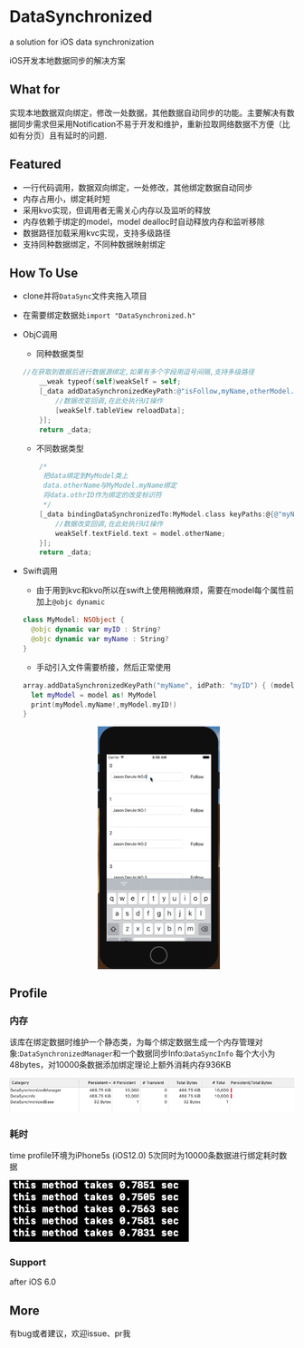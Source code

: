 

# DataSynchronized

a solution for iOS data synchronization

iOS开发本地数据同步的解决方案

## What for

实现本地数据双向绑定，修改一处数据，其他数据自动同步的功能。主要解决有数据同步需求但采用Notification不易于开发和维护，重新拉取网络数据不方便（比如有分页）且有延时的问题.

## Featured

* 一行代码调用，数据双向绑定，一处修改，其他绑定数据自动同步
* 内存占用小，绑定耗时短
* 采用kvo实现，但调用者无需关心内存以及监听的释放
* 内存依赖于绑定的model，model dealloc时自动释放内存和监听移除
* 数据路径加载采用kvc实现，支持多级路径
* 支持同种数据绑定，不同种数据映射绑定

## How To Use

* clone并将```DataSync```文件夹拖入项目

* 在需要绑定数据处```import "DataSynchronized.h"```

* ObjC调用
  * 同种数据类型

  ```objective-c
  //在获取到数据后进行数据源绑定,如果有多个字段用逗号间隔,支持多级路径
      __weak typeof(self)weakSelf = self;
      [_data addDataSynchronizedKeyPath:@"isFollow,myName,otherModel.otherName" IDPath:@"myID" onChange:^(MyModel *  _Nonnull model) {
          //数据改变回调,在此处执行UI操作
          [weakSelf.tableView reloadData];
      }];
      return _data;
  ```
    * 不同数据类型

  ```objective-c
      /*
       把data绑定到MyModel类上
       data.otherName与MyModel.myName绑定
       将data.othrID作为绑定的改变标识符
       */
      [_data bindingDataSynchronizedTo:MyModel.class keyPaths:@{@"myName":@"otherName"} IDPath:@"otherID" onChange:^(OtherModel * _Nonnull model) {
          //数据改变回调,在此处执行UI操作
          weakSelf.textField.text = model.otherName;
      }];
      return _data;
  ```
* Swift调用
  
  * 由于用到kvc和kvo所以在swift上使用稍微麻烦，需要在model每个属性前加上```@objc dynamic```
  ```swift
  class MyModel: NSObject {
    @objc dynamic var myID : String?
    @objc dynamic var myName : String?
  }
  ```
  * 手动引入文件需要桥接，然后正常使用
  ```swift
  array.addDataSynchronizedKeyPath("myName", idPath: "myID") { (model) in
    let myModel = model as! MyModel
    print(myModel.myName!,myModel.myID!)
  }
  ```
  
  <div  align="center">    
  <img src="DocAssets/dataSyncGif.gif" width = "45%" height = "45%" alt="DataSyncGif" align=center />
  </div>

## Profile
### 内存

该库在绑定数据时维护一个静态类，为每个绑定数据生成一个内存管理对象:```DataSynchronizedManager```和一个数据同步Info:```DataSyncInfo``` 每个大小为48bytes，对10000条数据添加绑定理论上额外消耗内存936KB

![memory_profile](DocAssets/memoryProfile.png)

### 耗时

time profile环境为iPhone5s (iOS12.0)
5次同时为10000条数据进行绑定耗时数据

![time_profile](DocAssets/timeProfile.png)

### Support

after iOS 6.0

## More

有bug或者建议，欢迎issue、pr我


